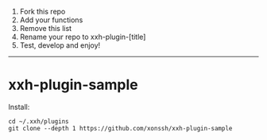 1. Fork this repo
2. Add your functions 
3. Remove this list
4. Rename your repo to xxh-plugin-[title]
5. Test, develop and enjoy!

------------------------------------------------------

# xxh-plugin-sample
Install:
```
cd ~/.xxh/plugins
git clone --depth 1 https://github.com/xonssh/xxh-plugin-sample
```
